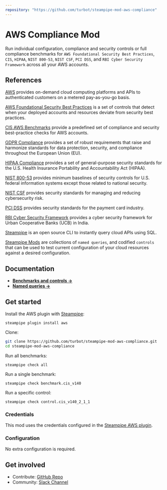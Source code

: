 ```yaml
---
repository: "https://github.com/turbot/steampipe-mod-aws-compliance"
---
```


# AWS Compliance Mod

Run individual configuration, compliance and security controls or full compliance benchmarks for `AWS Foundational Security Best Practices`, `CIS`, `HIPAA`, `NIST 800-53`, `NIST CSF`, `PCI DSS`, and `RBI Cyber Security Framework` across all your AWS accounts.

## References

[AWS](https://aws.amazon.com/) provides on-demand cloud computing platforms and APIs to authenticated customers on a metered pay-as-you-go basis.

[AWS Foundational Security Best Practices](https://docs.aws.amazon.com/securityhub/latest/userguide/securityhub-standards-fsbp-controls.html) is a set of controls that detect when your deployed accounts and resources deviate from security best practices.

[CIS AWS Benchmarks](https://www.cisecurity.org/benchmark/amazon_web_services/) provide a predefined set of compliance and security best-practice checks for AWS accounts.

[GDPR Compliance](https://aws.amazon.com/compliance/gdpr-center/) provides a set of robust requirements that raise and harmonize standards for data protection, security, and compliance throughout the European Union (EU).

[HIPAA Compliance](https://aws.amazon.com/compliance/hipaa-compliance/) provides a set of general-purpose security standards for the U.S. Health Insurance Portability and Accountability Act (HIPAA).

[NIST 800-53](https://csrc.nist.gov/publications/detail/sp/800-53/rev-4/final) provides minimum baselines of security controls for U.S. federal information systems except those related to national security.

[NIST CSF](https://www.nist.gov/cyberframework) provides security standards for managing and reducing cybersecurity risk.

[PCI DSS](https://www.pcisecuritystandards.org) provides security standards for the payment card industry.

[RBI Cyber Security Framework](https://www.rbi.org.in/Scripts/NotificationUser.aspx?Id=11397) provides a cyber security framework for Urban Cooperative Banks (UCB) in India.

[Steampipe](https://steampipe.io) is an open source CLI to instantly query cloud APIs using SQL.

[Steampipe Mods](https://steampipe.io/docs/reference/mod-resources#mod) are collections of `named queries`, and codified `controls` that can be used to test current configuration of your cloud resources against a desired configuration.

## Documentation

- **[Benchmarks and controls →](https://hub.steampipe.io/mods/turbot/aws_compliance/controls)**
- **[Named queries →](https://hub.steampipe.io/mods/turbot/aws_compliance/queries)**

## Get started

Install the AWS plugin with [Steampipe](https://steampipe.io):
```shell
steampipe plugin install aws
```

Clone:
```sh
git clone https://github.com/turbot/steampipe-mod-aws-compliance.git
cd steampipe-mod-aws-compliance
```

Run all benchmarks:
```shell
steampipe check all
```

Run a single benchmark:
```shell
steampipe check benchmark.cis_v140
```

Run a specific control:
```shell
steampipe check control.cis_v140_2_1_1
```

### Credentials

This mod uses the credentials configured in the [Steampipe AWS plugin](https://hub.steampipe.io/plugins/turbot/aws).

### Configuration

No extra configuration is required.

## Get involved

* Contribute: [GitHub Repo](https://github.com/turbot/steampipe-mod-aws-compliance)
* Community: [Slack Channel](https://join.slack.com/t/steampipe/shared_invite/zt-oij778tv-lYyRTWOTMQYBVAbtPSWs3g)
